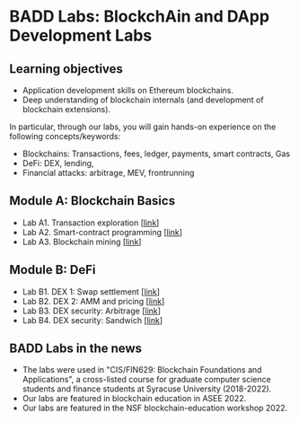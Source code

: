 
BADD Labs: BlockchAin and DApp Development Labs
===

Learning objectives
---

- Application development skills on Ethereum blockchains.
- Deep understanding of blockchain internals (and development of blockchain extensions).

In particular,  through our labs, you will gain hands-on experience on the following concepts/keywords:

- Blockchains: Transactions, fees, ledger, payments, smart contracts, Gas
- DeFi: DEX, lending, 
- Financial attacks: arbitrage, MEV, frontrunning

Module A: Blockchain Basics
---

- Lab A1. Transaction exploration [[link](labs/A1/README.md)]
- Lab A2. Smart-contract programming [[link](labs/A2/README.md)]
- Lab A3. Blockchain mining [[link](labs/A3/README.md)]
 
Module B: DeFi
---

- Lab B1. DEX 1: Swap settlement [[link](labs/B1/README.md)]
- Lab B2. DEX 2: AMM and pricing [[link](labs/B2/README.md)]
- Lab B3. DEX security: Arbitrage [[link](labs/B3/README.md)]
- Lab B4. DEX security: Sandwich [[link](labs/B4/README.md)]

BADD Labs in the news
---

- The labs were used in "CIS/FIN629: Blockchain Foundations and Applications", a cross-listed course for graduate computer science students and finance students at Syracuse University (2018-2022).
- Our labs are featured in blockchain education in ASEE 2022.
- Our labs are featured in the NSF blockchain-education workshop 2022.

<!--

B2. Multi-tx DEX via HTLC [[lab B2](old_labs/lab3-20/README-lab4.md)] 

Module C: Other DeFis
---

B1. Price feeds and liquidation [[lab 5](old_labs/lab3-20/lab5.md)] 
B2. Auctions [[lab 6](old_labs/lab3-20/lab6.md)]

4. Blockchain application: logging remote file storage [[lab 4](old_labls/lab4-20/README.md)]
- Lab module 4.2: Cryptocurrency Hedging [[lab 4.2](old_labls/lab4.2/README.md)]


-->

